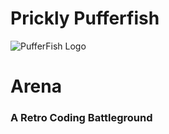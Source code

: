 # Prickly Pufferfish

![PufferFish Logo](http://www.openbsd.org/art/puffy/puf150X129.gif)

# Arena
### A Retro Coding Battleground

